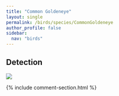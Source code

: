 ```yaml
---
title: "Common Goldeneye"
layout: single
permalink: /birds/species/CommonGoldeneye
author_profile: false
sidebar:
  nav: "birds"
---
```


<h2>Detection</h2>

<img src="https://beallen.github.io/DevelopmentWebsite/assets/images/birds/CommonGoldeneye/det.jpg">

{% include comment-section.html %}
